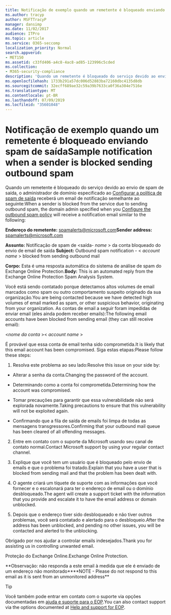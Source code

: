 ```yaml
---
title: Notificação de exemplo quando um remetente é bloqueado enviando spam de saída
ms.author: tracyp
author: MSFTTracyP
manager: dansimp
ms.date: 11/02/2017
audience: ITPro
ms.topic: article
ms.service: O365-seccomp
localization_priority: Normal
search.appverid:
- MET150
ms.assetid: c33fd406-a4c8-4ac8-ad85-123996c5cded
ms.collection:
- M365-security-compliance
description: 'Quando um remetente é bloqueado do serviço devido ao envio de spam de saída, o administrador de domínio especificado ao configurar a política de spam de saída receberá um email de notificação semelhante ao seguinte:'
ms.openlocfilehash: 1733b291a57dc006d52883ba72160dbc4135d8db
ms.sourcegitcommit: 32ecff689ae32c59a39b7633ca0f36a304e7516e
ms.translationtype: MT
ms.contentlocale: pt-BR
ms.lasthandoff: 07/09/2019
ms.locfileid: "35601048"
---
```

# <a name="sample-notification-when-a-sender-is-blocked-sending-outbound-spam"></a><span data-ttu-id="4ef2a-103">Notificação de exemplo quando um remetente é bloqueado enviando spam de saída</span><span class="sxs-lookup"><span data-stu-id="4ef2a-103">Sample notification when a sender is blocked sending outbound spam</span></span>

<span data-ttu-id="4ef2a-104">Quando um remetente é bloqueado do serviço devido ao envio de spam de saída, o administrador de domínio especificado ao [Configurar a política de spam de saída](configure-the-outbound-spam-policy.md) receberá um email de notificação semelhante ao seguinte:</span><span class="sxs-lookup"><span data-stu-id="4ef2a-104">When a sender is blocked from the service due to sending outbound spam, the domain admin specified when you [Configure the outbound spam policy](configure-the-outbound-spam-policy.md) will receive a notification email similar to the following:</span></span> 
  
 <span data-ttu-id="4ef2a-105">**Endereço do remetente:** spamalerts@microsoft.com</span><span class="sxs-lookup"><span data-stu-id="4ef2a-105">**Sender address:** spamalerts@microsoft.com</span></span> 
  
 <span data-ttu-id="4ef2a-106">**Assunto:** Notificação de spam de \<saída- *nome* \> da conta bloqueado do envio de email de saída    </span><span class="sxs-lookup"><span data-stu-id="4ef2a-106">**Subject:** Outbound spam notification - \<  *account name*  \> blocked from sending outbound mail</span></span> 
  
 <span data-ttu-id="4ef2a-107">**Corpo:** Esta é uma resposta automática do sistema de análise de spam do Exchange Online Protection.</span><span class="sxs-lookup"><span data-stu-id="4ef2a-107">**Body:** This is an automated reply from the Exchange Online Protection Spam Analysis System.</span></span> 
  
<span data-ttu-id="4ef2a-108">Você está sendo contatado porque detectamos altos volumes de email marcados como spam ou outro comportamento suspeito originado da sua organização.</span><span class="sxs-lookup"><span data-stu-id="4ef2a-108">You are being contacted because we have detected high volumes of email marked as spam, or other suspicious behavior, originating from your organization.</span></span> <span data-ttu-id="4ef2a-109">As contas de email a seguir foram impedidas de enviar email (eles ainda podem receber emails):</span><span class="sxs-lookup"><span data-stu-id="4ef2a-109">The following email accounts have been blocked from sending email (they can still receive email):</span></span>
  
<span data-ttu-id="4ef2a-110">\<*nome da conta*  \></span><span class="sxs-lookup"><span data-stu-id="4ef2a-110">\< *account name*  \></span></span> 
  
<span data-ttu-id="4ef2a-111">É provável que essa conta de email tenha sido comprometida.</span><span class="sxs-lookup"><span data-stu-id="4ef2a-111">It is likely that this email account has been compromised.</span></span> <span data-ttu-id="4ef2a-112">Siga estas etapas:</span><span class="sxs-lookup"><span data-stu-id="4ef2a-112">Please follow these steps:</span></span>
  
1. <span data-ttu-id="4ef2a-113">Resolva este problema ao seu lado:</span><span class="sxs-lookup"><span data-stu-id="4ef2a-113">Resolve this issue on your side by:</span></span>
    
  - <span data-ttu-id="4ef2a-114">Alterar a senha da conta.</span><span class="sxs-lookup"><span data-stu-id="4ef2a-114">Changing the password of the account.</span></span>
    
  - <span data-ttu-id="4ef2a-115">Determinando como a conta foi comprometida.</span><span class="sxs-lookup"><span data-stu-id="4ef2a-115">Determining how the account was compromised.</span></span>
    
  - <span data-ttu-id="4ef2a-116">Tomar precauções para garantir que essa vulnerabilidade não será explorada novamente.</span><span class="sxs-lookup"><span data-stu-id="4ef2a-116">Taking precautions to ensure that this vulnerability will not be exploited again.</span></span>
    
  - <span data-ttu-id="4ef2a-117">Confirmando que a fila de saída de emails foi limpa de todas as mensagens transgressores.</span><span class="sxs-lookup"><span data-stu-id="4ef2a-117">Confirming that your outbound mail queue has been cleared of all offending messages.</span></span>
    
2. <span data-ttu-id="4ef2a-118">Entre em contato com o suporte da Microsoft usando seu canal de contato normal.</span><span class="sxs-lookup"><span data-stu-id="4ef2a-118">Contact Microsoft support by using your regular contact channel.</span></span>
    
3. <span data-ttu-id="4ef2a-119">Explique que você tem um usuário que é bloqueado pelo envio de emails e que o problema foi tratado.</span><span class="sxs-lookup"><span data-stu-id="4ef2a-119">Explain that you have a user that is blocked from sending mail and that the problem has been dealt with.</span></span>
    
4. <span data-ttu-id="4ef2a-120">O agente criará um tíquete de suporte com as informações que você fornecer e o escalonará para ter o endereço de email ou o domínio desbloqueado.</span><span class="sxs-lookup"><span data-stu-id="4ef2a-120">The agent will create a support ticket with the information that you provide and escalate it to have the email address or domain unblocked.</span></span>
    
5. <span data-ttu-id="4ef2a-121">Depois que o endereço tiver sido desbloqueado e não tiver outros problemas, você será contatado e alertado para o desbloqueio.</span><span class="sxs-lookup"><span data-stu-id="4ef2a-121">After the address has been unblocked, and pending no other issues, you will be contacted and alerted to the unblocking.</span></span>
    
<span data-ttu-id="4ef2a-122">Obrigado por nos ajudar a controlar emails indesejados.</span><span class="sxs-lookup"><span data-stu-id="4ef2a-122">Thank you for assisting us in controlling unwanted email.</span></span>
  
<span data-ttu-id="4ef2a-123">Proteção do Exchange Online.</span><span class="sxs-lookup"><span data-stu-id="4ef2a-123">Exchange Online Protection.</span></span>
  
<span data-ttu-id="4ef2a-124">\*\*Observação: não responda a este email à medida que ele é enviado de um endereço não monitorado\*\*</span><span class="sxs-lookup"><span data-stu-id="4ef2a-124">\*\*NOTE - Please do not respond to this email as it is sent from an unmonitored address\*\*</span></span>
  
> [!TIP]
> <span data-ttu-id="4ef2a-125">Você também pode entrar em contato com o suporte via opções documentadas em [ajuda e suporte para o EOP](eop/help-and-support-for-eop.md).</span><span class="sxs-lookup"><span data-stu-id="4ef2a-125">You can also contact support via the options documented at [Help and support for EOP](eop/help-and-support-for-eop.md).</span></span> 
  

